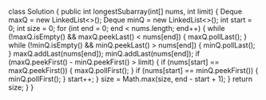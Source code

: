 class Solution {
public int longestSubarray(int[] nums, int limit) {
Deque<Integer> maxQ = new LinkedList<>();
Deque<Integer> minQ = new LinkedList<>();
int start = 0;
int size = 0;
for (int end = 0; end < nums.length; end++) {
while (!maxQ.isEmpty() && maxQ.peekLast() < nums[end]) {
maxQ.pollLast();
}
while (!minQ.isEmpty() && minQ.peekLast() > nums[end]) {
minQ.pollLast();
}
maxQ.addLast(nums[end]);
minQ.addLast(nums[end]);
if (maxQ.peekFirst() - minQ.peekFirst() > limit) {
if (nums[start] == maxQ.peekFirst()) {
maxQ.pollFirst();
}
if (nums[start] == minQ.peekFirst()) {
minQ.pollFirst();
}
start++;
}
size = Math.max(size, end - start + 1);
}
return size;
}
}